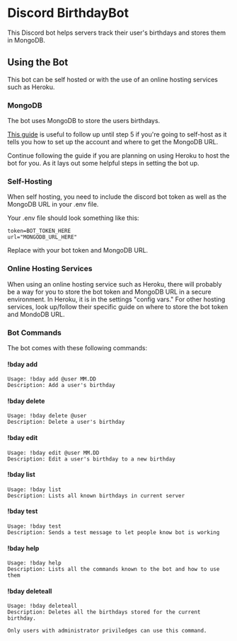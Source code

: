 
# Discord BirthdayBot

This Discord bot helps servers track their user's birthdays and stores them in MongoDB.

## Using the Bot
This bot can be self hosted or with the use of an online hosting services such as Heroku.

### MongoDB
The bot uses MongoDB to store the users birthdays. 

[This guide](https://www.mongodb.com/developer/how-to/use-atlas-on-heroku/) is useful to follow up until step 5 if you're going to self-host as it tells you how to set up the account and where to get the MongoDB URL.

Continue following the guide if you are planning on using Heroku to host the bot for you. As it lays out some helpful steps in setting the bot up.

### Self-Hosting
When self hosting, you need to include the discord bot token as well as the MongoDB URL in your .env file.

Your .env file should look something like this:
```
token=BOT_TOKEN_HERE
url="MONGODB_URL_HERE"
```
Replace with your bot token and MongoDB URL.

### Online Hosting Services
When using an online hosting service such as Heroku, there will probably be a way for you to store the bot token and MongoDB URL in a secure environment. In Heroku, it is in the settings "config vars." For other hosting services, look up/follow their specific guide on where to store the bot token and MondoDB URL.

### Bot Commands
The bot comes with these following commands:

#### !bday add
````
Usage: !bday add @user MM.DD
Description: Add a user's birthday
````
#### !bday delete
````
Usage: !bday delete @user
Description: Delete a user's birthday
````
#### !bday edit
````
Usage: !bday edit @user MM.DD
Description: Edit a user's birthday to a new birthday
````
#### !bday list
````
Usage: !bday list
Description: Lists all known birthdays in current server
````
#### !bday test
````
Usage: !bday test
Description: Sends a test message to let people know bot is working
````
#### !bday help
````
Usage: !bday help
Description: Lists all the commands known to the bot and how to use them
````
#### !bday deleteall
````
Usage: !bday deleteall
Description: Deletes all the birthdays stored for the current birthday. 

Only users with administrator priviledges can use this command.
````